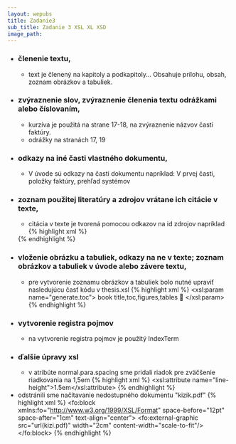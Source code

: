 ```yaml
---
layout: wepubs
title: Zadanie3
sub_title: Zadanie 3 XSL XL XSD
image_path:
---
```




* ### členenie textu,
	* text je členený na kapitoly a podkapitoly... Obsahuje prílohu, obsah, zoznam obrázkov a tabuliek.  	
* ### zvýraznenie slov, zvýraznenie členenia textu odrážkami alebo číslovaním,
	* kurzíva je použitá na strane 17-18, na zvýraznenie názvov častí faktúry.
	* odrážky na stranách 17, 19
* ### odkazy na iné časti vlastného dokumentu,
	* V úvode sú odkazy na časti dokumentu napríklad: V prvej časti, položky faktúry, prehľad systémov
* ### zoznam použitej literatúry a zdrojov vrátane ich citácie v texte,
	* citácia v texte je tvorená pomocou odkazov na id zdrojov napríklad
	{% highlight xml %}
	<xref linkend="bib.29cite" />
	{% endhighlight %}
* ### vloženie obrázku a tabuliek, odkazy na ne v texte; zoznam obrázkov a tabuliek v úvode alebo závere textu,
	* pre vytvorenie zoznamu obrázkov a tabuliek bolo nutné upraviť nasledujúcu časť kódu v thesis.xsl
	{% highlight xml %}
	<xsl:param name="generate.toc">
		book      title,toc,figures,tables
	</xsl:param>	
	{% endhighlight %}
* ### vytvorenie registra pojmov
	* na vytvorenie registra pojmov je použitý IndexTerm
* ### ďalšie úpravy xsl
	* v atribúte normal.para.spacing sme pridali riadok pre zväčšenie riadkovania na 1,5em
	{% highlight xml %}
	<xsl:attribute name="line-height">1.5em</xsl:attribute>
		{% endhighlight %}
* odstránili sme načítavanie nedostupného dokumentu "kizik.pdf" 
{% highlight xml %}
<fo:block xmlns:fo="http://www.w3.org/1999/XSL/Format" space-before="12pt" space-after="1cm" text-align="center">
    <fo:external-graphic src="url(kizi.pdf)" width="2cm" content-width="scale-to-fit"/>
</fo:block>
{% endhighlight %}
